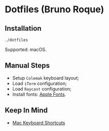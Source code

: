 # Dotfiles (Bruno Roque)

## Installation

```shell
./dotfiles
```

Supported: macOS.

## Manual Steps

- Setup `Colemak` keyboard layout;
- Load `iTerm` configuration;
- Load `Raycast` configuration;
- Install fonts: [Apple Fonts](https://developer.apple.com/fonts/).

## Keep In Mind

- [Mac Keyboard Shortcuts](https://support.apple.com/en-us/HT201236)

